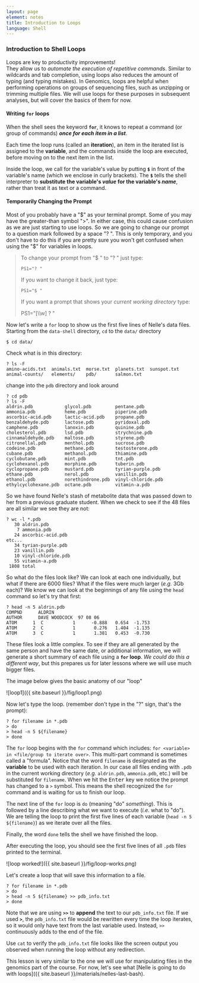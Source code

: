 ```yaml
---
layout: page
element: notes
title: Introduction to Loops
language: Shell
---
```


### Introduction to Shell Loops

Loops are key to productivity improvements!  
They allow us to *automate the execution of repetitive commands*. 
Similar to wildcards and tab completion, using loops also reduces 
the amount of typing (and typing mistakes). 
In Genomics, loops are helpful when performing operations on 
groups of sequencing files, such as unzipping or trimming multiple
files. We will use loops for these purposes in subsequent analyses, but 
will cover the basics of them for now.

#### Writing **`for`** loops

When the shell sees the keyword **`for`**, it knows to repeat a command 
(or group of commands) ***once for each item in a list***. 

Each time the loop runs (called an **iteration**), an item in the 
iterated list is assigned to the **variable**, and 
the commands inside the loop are executed, before moving on to the 
next item in the list. 

Inside the loop, we call for 
the variable's value by putting **`$`** in front of the variable's name
(which we enclose in curly brackets). The **`$`** 
tells the shell interpreter to **substitute the variable's *value* for
the variable's *name***, 
rather than treat it as text or a command.


#### Temporarily Changing the Prompt

Most of you probably have a "$" as your terminal prompt. Some of you 
may have the greater-than symbol ">". In either case, this could cause 
confusion as we are just starting to use loops. So we are going to 
change our prompt to a question mark followed by a space "? ". This is 
only temporary, and you 
don't have to do this if you are pretty sure you won't get confused
when using the "$" for variables in loops.

> To change your prompt from "$ " to "? " just type:
> 
> `PS1="? "`
> 
> If you want to change it back, just type:
> 
> `PS1="$ "`
>
> If you want a prompt that shows your *current working directory* type: 
> 
> PS1="[\\\w] ? "

<!-- note the above line shows as "[\\w] ? " when rendered -->

Now let's write a `for` loop to show us the first five lines of 
Nelle's data files. 
Starting from the `data-shell` directory, `cd` to the `data/` directory

`$ cd data/`

Check what is in this directory:
```
? ls -F
amino-acids.txt  animals.txt  morse.txt  planets.txt  sunspot.txt
animal-counts/   elements/    pdb/       salmon.txt
```
change into the `pdb` directory and look around

```
? cd pdb
? ls -F
aldrin.pdb            glycol.pdb         pentane.pdb
ammonia.pdb           heme.pdb           piperine.pdb
ascorbic-acid.pdb     lactic-acid.pdb    propane.pdb
benzaldehyde.pdb      lactose.pdb        pyridoxal.pdb
camphene.pdb          lanoxin.pdb        quinine.pdb
cholesterol.pdb       lsd.pdb            strychnine.pdb
cinnamaldehyde.pdb    maltose.pdb        styrene.pdb
citronellal.pdb       menthol.pdb        sucrose.pdb
codeine.pdb           methane.pdb        testosterone.pdb
cubane.pdb            methanol.pdb       thiamine.pdb
cyclobutane.pdb       mint.pdb           tnt.pdb
cyclohexanol.pdb      morphine.pdb       tuberin.pdb
cyclopropane.pdb      mustard.pdb        tyrian-purple.pdb
ethane.pdb            nerol.pdb          vanillin.pdb
ethanol.pdb           norethindrone.pdb  vinyl-chloride.pdb
ethylcyclohexane.pdb  octane.pdb         vitamin-a.pdb
```
So we have found Nelle's stash of metabolite data that was passed 
down to her from a previous graduate student. When we check to 
see if the 48 files are all similar we see they are not:

```
? wc -l *.pdb
   30 aldrin.pdb
    7 ammonia.pdb
   24 ascorbic-acid.pdb
etc...
   34 tyrian-purple.pdb
   23 vanillin.pdb
   10 vinyl-chloride.pdb
   55 vitamin-a.pdb
 1808 total
```
So what do the files look like? We can look at each 
one individually, but what if there are 6000
files? What if the files were much larger (*e.g.* 3Gb each)? We 
know we can look at the beginnings of any file using the `head` 
command so let's try that first:

```
? head -n 5 aldrin.pdb
COMPND      ALDRIN
AUTHOR      DAVE WOODCOCK  97 08 06
ATOM      1  C           1      -0.888   0.654  -1.753
ATOM      2  C           1       0.276   1.404  -1.135
ATOM      3  C           1       1.381   0.453  -0.730
```
These files look a little complex. To see if they are all generated 
by the same person and have the same date, or additional 
information, we will generate a short summary 
of each file using a **`for` loop**. *We could do this a different way*, 
but this prepares us for later lessons where we will use much bigger files.  

The image below gives the basic anatomy of our "loop"

![loop1]({{ site.baseurl }}/fig/loop1.png)

Now let's type the loop. (remember don't type in the "?" sign, 
that's the prompt):

```
? for filename in *.pdb
> do
> head -n 5 ${filename}
> done
```

The `for` loop begins with the `for` command which includes: 
`for <variable> in <file/group to iterate over>`. This multi-part 
command is sometimes called a "formula". 
Notice that the word `filename` is designated 
as the **variable** to be used with each iteration. In our case all 
files ending with `.pdb` in the current working directory (*e.g.* `aldrin.pdb`, `ammonia.pdb`, etc.) 
will be substituted for `filename`. When we hit the <kbd>Enter</kbd> key
we notice the prompt has changed to a `>` symbol. This means the shell 
recognized the `for` command and is waiting for us to finish our loop.

The next line of the `for` loop is `do` 
(meaning "do" *something*). This is followed by a line describing 
what we want to execute (*i.e.* what to "do"). 
We are telling the loop to print the first 
five lines of each variable (`head -n 5 ${filename}`) as we iterate over all the files. 

Finally, the word `done` tells the shell we have finished the loop.

After executing the loop, you should see the first five lines of 
all `.pdb` files printed to the terminal.
 
![loop worked!]({{ site.baseurl }}/fig/loop-works.png)

Let's create a loop that 
will save this information to a file.

~~~
? for filename in *.pdb
> do
> head -n 5 ${filename} >> pdb_info.txt
> done
~~~

Note that we are using **`>>`** to **append** the text to our `pdb_info.txt` file. 
If we used **`>`**, the `pdb_info.txt` file would be rewritten
every time the loop iterates, so it would only have text from the last 
variable used. Instead, `>>` continuously adds to the end of the file.

Use `cat` to verify the `pdb_info.txt` file looks like the screen output 
you observed when running the loop without any redirection. 

This lesson is very similar to the one we will use for manipulating files in 
the genomics part of the course. For now, let's see what [Nelle 
is going to do with loops]({{ site.baseurl }}/materials/nelles-last-bash).